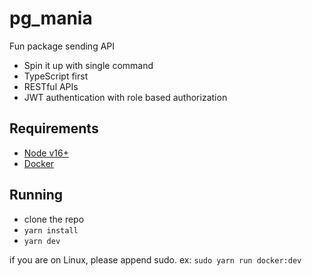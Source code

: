 #  pg_mania

Fun package sending API

- Spin it up with single command
- TypeScript first
- RESTful APIs
- JWT authentication with role based authorization

## Requirements

- [Node v16+](https://nodejs.org/)
- [Docker](https://www.docker.com/)

## Running



- clone the repo
- `yarn install` 
- `yarn dev` 

if you are on Linux, please append sudo.
ex: `sudo yarn run docker:dev`

